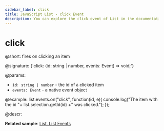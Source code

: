 ```yaml
---
sidebar_label: click
title: JavaScript List - click Event 
description: You can explore the click event of List in the documentation of the DHTMLX JavaScript UI library. Browse developer guides and API reference, try out code examples and live demos, and download a free 30-day evaluation version of DHTMLX Suite 7.
---
```


# click

@short: fires on clicking an item

@signature: {'click: (id: string | number, events: Event) => void;'}

@params:
- `id: string | number` - the id of a clicked item
- `events: Event` - a native event object

@example:
list.events.on("click", function(id, e){
    console.log("The item with the id "+ list.selection.getId(id) +" was clicked.");
});

@descr:

**Related sample**: [List. List Events](https://snippet.dhtmlx.com/iwt1yd61)

